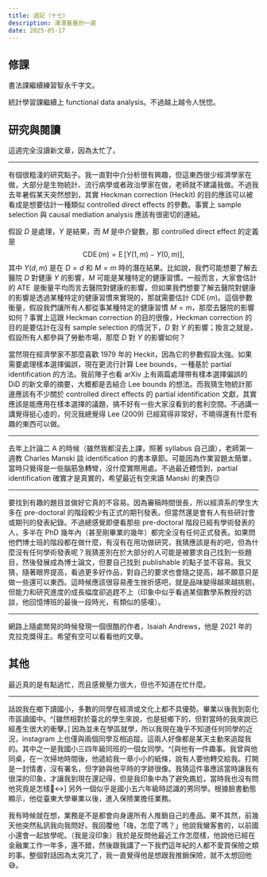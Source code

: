 ```yaml
---
title: 週記（十七）
description: 渾渾噩噩的一週
date: 2025-05-17
---
```


## 修課

書法課繼續練習智永千字文。

統計學習課繼續上 functional data analysis。不過越上越令人恍惚。

## 研究與閱讀

這週完全沒讀新文章，因為太忙了。

---

有個很粗淺的研究點子。我一直對中介分析很有興趣，但這東西很少經濟學家在做，大部分是生物統計、流行病學或者政治學家在做，老師就不建議我做。不過我去年暑假某天突然想到，其實 Heckman correction (Heckit) 的目的應該可以被看成是想要估計一種類似 controlled direct effects 的參數。事實上 sample selection 與 causal mediation analysis 應該有很密切的連結。

假設 $D$ 是處理，$Y$ 是結果，而 $M$ 是中介變數，那 controlled direct effect 的定義是
$$
\operatorname{CDE}(m) = \operatorname{E}[Y(1, m) - Y(0, m)],
$$
其中 $Y(d, m)$ 是在 $D = d$ 和 $M = m$ 時的潛在結果。比如說，我們可能想要了解去醫院 $D$ 對健康 $Y$ 的影響，$M$ 可能是某種特定的健康習慣。一般而言，大家會估計的 $\operatorname{ATE}$ 是衡量平均而言去醫院對健康的影響，但如果我們想要了解去醫院對健康的影響是透過某種特定的健康習慣來實現的，那就需要估計 $\operatorname{CDE}(m)$。這個參數衡量，假設我們讓所有人都從事某種特定的健康習慣 $M = m$，那麼去醫院的影響如何？事實上這跟 Heckman correction 的目的很像，Heckman correction 的目的是要估計在沒有 sample selection 的情況下，$D$ 對 $Y$ 的影響；換言之就是，假設所有人都參與了勞動市場，那麼 $D$ 對 $Y$ 的影響如何？

當然現在經濟學家不那麼喜歡 1979 年的 Heckit，因為它的參數假設太強。如果需要處理樣本選擇偏誤，現在更流行計算 Lee bounds，一種基於 partial identification 的方法。我前陣子也看 arXiv 上有兩篇處理帶有樣本選擇偏誤的 DiD 的新文章的摘要，大概都是去結合 Lee bounds 的想法。而我猜生物統計那邊應該有不少關於 controlled direct effects 的 partial identification 文獻，其實應該是能應用在樣本選擇的議題，搞不好有一些大家沒看到的套利空間。不過講一講覺得挺心虛的，何況我總覺得 Lee (2009) 已經寫得非常好，不曉得還有什麼有趣的東西可以做。

---

去年上計論二 A 的時候（雖然我都沒去上課，照著 syllabus 自己讀），老師第一週教 Charles Manski 談 identification 的書本章節。可能因為作業習題太簡單，當時只覺得是一些腦筋急轉彎，沒什麼實際用處。不過最近體悟到，partial identification 確實才是真實的，希望最近有空來讀 Manski 的東西😔

---

要找到有趣的題目並做好它真的不容易。因為審稿時間很長，所以經濟系的學生大多在 pre-doctoral 的階段較少有正式的期刊發表。但當然還是會有人有些研討會或期刊的發表紀錄。不過總感覺即便看那些 pre-doctoral 階段已經有學術發表的人，多半在 PhD 幾年內（甚至剛畢業的幾年）都完全沒有任何正式發表。如果問他們博士班的階段都在做什麼，有沒有在用功做研究，我猜應該是有的吧，但為什麼沒有任何學術發表呢？我猜差別在於大部分的人可能是被要求自己找到一些題目，然後發展成為博士論文，但要自己找到 publishable 的點子並不容易。我又猜，隨著眼界提高，看過更多好作品，對自己的要求也會隨之提高，越不願意只是做一些還可以東西。這時候應該很容易產生挫折感吧，就是品味變得越來越挑剔，但能力和研究進度的成長幅度卻追趕不上（印象中似乎看過某個數學系教授的訪談，他回憶博班的最後一段時光，有類似的感嘆）。

---

網路上隨處閒晃的時候發現一個很酷的作者，Isaiah Andrews，他是 2021 年的克拉克獎得主。希望有空可以看看他的文章。

## 其他

最近真的是有點過忙，而且感覺壓力很大，但也不知道在忙什麼。

---

話說我在鄉下讀國小，多數的同學在經濟或文化上都不具優勢。畢業以後我到彰化市區讀國中。^[雖然相對於臺北的學生來說，也是挺鄉下的，但對當時的我來說已經產生很大的衝擊。] 因為並未在學區就學，所以我現在幾乎不知道任何同學的近況，instagram 上也僅與兩個同學互相追蹤。這兩人好像都是某天主動來追蹤我的。其中之一是我國小三四年級同班的一個女同學。^[與他有一件趣事。我曾與他同桌，在一次掃地時間後，他遞給我一章小小的紙條，說有人要他轉交給我。打開是一封情書，沒有署名，但字跡與他平時的字跡很像。我猜這件事應該當時讓我有很深的印象，才讓我到現在還記得，但是我印象中為了避免尷尬，當時我也沒有問他究竟是怎樣🙂‍↔️] 另外一個似乎是國小五六年級時認識的男同學。根據臉書動態顯示，他從臺東大學畢業以後，進入保險業擔任業務。

我有時候就在想，業務是不是都會向身邊所有人推銷自己的產品。果不其然，前幾天他突然私訊我向我問好。我回覆他「嗨，怎麼了嗎？」他說我蠻客套的，以前國小還會一起放學呢。（我是沒印象）我於是反問他最近工作怎麼樣，他說他已經在金融業工作一年多，還不錯，然後跟我講了一下我們這年紀的人都不愛買保險之類的事。整個對話因為太突兀了，我一直覺得他是想跟我推銷保險，就不太想回他😅。